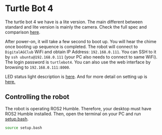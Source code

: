 # Turtle Bot 4

The turtle bot 4 we have is a lite version.
The main different between standard and lite version is mainly the camera.
Check the full spec and comparison [here](https://turtlebot.github.io/turtlebot4-user-manual/overview/features.html).

After power-on, it will take a few second to boot up.
You will hear the chime once booting up sequence is completed.
The robot will connect to `DigitalAGClub` WiFi and obtain IP Address: `192.168.0.111`.
You can SSH to it by `ssh ubuntu@192.168.0.111` (your PC also needs to connect to same WiFi).
The login password is `turtlebot4`.
You can also use the web interface by browsing to `192.168.0.111:8000`.

LED status light description is [here](https://iroboteducation.github.io/create3_docs/hw/face/).
And for more detail on setting up is [here.](https://turtlebot.github.io/turtlebot4-user-manual/setup/basic.html)

## Controlling the robot

The robot is operating ROS2 Humble.
Therefore, your desktop must have ROS2 Humble installed.
Then, open the terminal on your PC and run [setup.bash](../setup.bash).

```bash
source setup.bash
```
